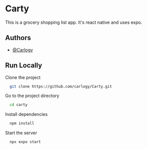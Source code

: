
# Carty

This is a grocery shopping list app. It's react native and uses expo.


## Authors

- [@Carlogy](https://www.github.com/carlogy)


## Run Locally

Clone the project

```bash
  git clone https://github.com/carlogy/Carty.git
```

Go to the project directory

```bash
  cd carty
```

Install dependencies

```bash
  npm install
```

Start the server

```bash
  npx expo start
```

